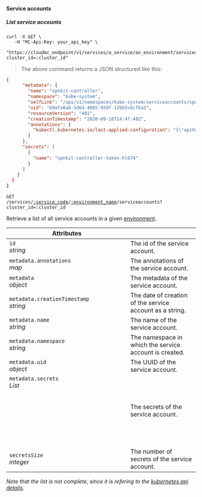 #### Service accounts


<!-------------------- LIST SERVICE ACCOUNTS -------------------->

##### List service accounts

```shell
curl -X GET \
   -H "MC-Api-Key: your_api_key" \
   "https://cloudmc_endpoint/v1/services/a_service/an_environment/serviceaccounts?cluster_id=:cluster_id"
```

> The above command returns a JSON structured like this:

```json
{
      "metadata": {
        "name": "vpnkit-controller",
        "namespace": "kube-system",
        "selfLink": "/api/v1/namespaces/kube-system/serviceaccounts/vpnkit-controller",
        "uid": "b9afa8a8-3d64-4605-959f-12bb5c6cfba2",
        "resourceVersion": "481",
        "creationTimestamp": "2020-09-18T14:47:48Z",
        "annotations": {
          "kubectl.kubernetes.io/last-applied-configuration": "{\"apiVersion\":\"v1\",\"kind\":\"ServiceAccount\",\"metadata\":{\"annotations\":{},\"name\":\"vpnkit-controller\",\"namespace\":\"kube-system\"}}\n"
        }
      },
      "secrets": [
        {
          "name": "vpnkit-controller-token-hl674"
        }
      ]
    }
  ]
}
```

<code>GET /services/<a href="#administration-service-connections">:service_code</a>/<a href="#administration-environments">:environment_name</a>/serviceaccounts?cluster_id=:cluster_id</code>

Retrieve a list of all service accounts in a given [environment](#administration-environments).

| Attributes                                 | &nbsp;                                                                                       |
| ------------------------------------------ | -------------------------------------------------------------------------------------------- |
| `id` <br/>_string_                         | The id of the service account.                                                               |
| `metadata.annotations` <br/>_map_          | The annotations of the service account.                                                      |
| `metadata` <br/>_object_                   | The metadata of the service account.                                                         |
| `metadata.creationTimestamp` <br/>_string_ | The date of creation of the service account as a string.                                     |
| `metadata.name` <br/>_string_              | The name of the service account.                                                             |
| `metadata.namespace` <br/>_string_         | The namespace in which the service account is created.                                       |
| `metadata.uid` <br/>_object_               | The UUID of the service account.                                                             |
| `metadata.secrets` <br/>_List<object>_     | The secrets of the service account.                                                          |
| `secretsSize` <br/>_integer_               | The number of secrets of the service account.                                                |

Note that the list is not complete, since it is refering to the [kubernetes api details](https://github.com/kubernetes/community/blob/master/contributors/devel/sig-architecture/api-conventions.md).
